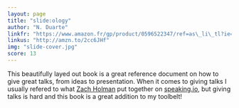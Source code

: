 ```yaml
---
layout: page
title: "slide:ology"
author: "N. Duarte"
linkfr: "https://www.amazon.fr/gp/product/0596522347/ref=as\_li\_tl?ie=UTF8&camp=1642&creative=6746&creativeASIN=0596522347&linkCode=as2&tag=mg092-21"
linkus: "http://amzn.to/2cc6JHf" 
img: "slide-cover.jpg"
score: 13
---
```


This beautifully layed out book is a great reference document on how to give great talks, from ideas to presentation. When it comes to giving talks I usually refered to what [Zach Holman][1] put together on [speaking.io][2], but giving talks is hard and this book is a great addition to my toolbelt!

[1]:	https://zachholman.com/
[2]:	http://speaking.io/